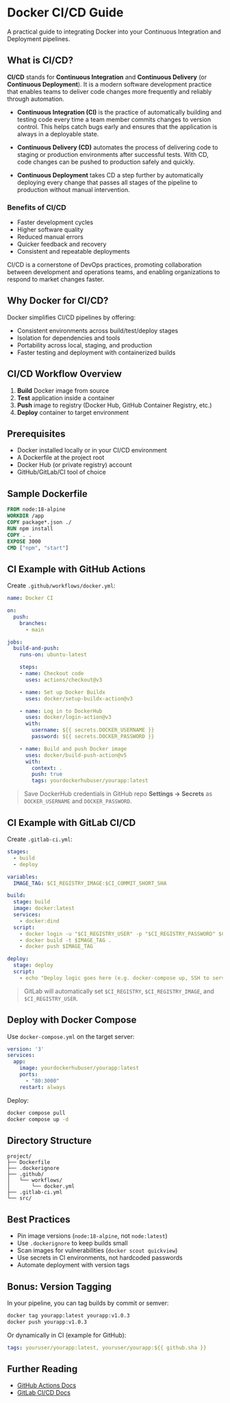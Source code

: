 # Docker CI/CD Guide
A practical guide to integrating Docker into your Continuous Integration and Deployment pipelines.


## What is CI/CD?
**CI/CD** stands for **Continuous Integration** and **Continuous Delivery** (or **Continuous Deployment**). It is a modern software development practice that enables teams to deliver code changes more frequently and reliably through automation.

- **Continuous Integration (CI)** is the practice of automatically building and testing code every time a team member commits changes to version control. This helps catch bugs early and ensures that the application is always in a deployable state.

- **Continuous Delivery (CD)** automates the process of delivering code to staging or production environments after successful tests. With CD, code changes can be pushed to production safely and quickly.

- **Continuous Deployment** takes CD a step further by automatically deploying every change that passes all stages of the pipeline to production without manual intervention.

### Benefits of CI/CD
- Faster development cycles
- Higher software quality
- Reduced manual errors
- Quicker feedback and recovery
- Consistent and repeatable deployments

CI/CD is a cornerstone of DevOps practices, promoting collaboration between development and operations teams, and enabling organizations to respond to market changes faster.


## Why Docker for CI/CD?
Docker simplifies CI/CD pipelines by offering:
- Consistent environments across build/test/deploy stages
- Isolation for dependencies and tools
- Portability across local, staging, and production
- Faster testing and deployment with containerized builds


## CI/CD Workflow Overview
1. **Build** Docker image from source
2. **Test** application inside a container
3. **Push** image to registry (Docker Hub, GitHub Container Registry, etc.)
4. **Deploy** container to target environment


## Prerequisites
- Docker installed locally or in your CI/CD environment
- A Dockerfile at the project root
- Docker Hub (or private registry) account
- GitHub/GitLab/CI tool of choice


## Sample Dockerfile
```Dockerfile
FROM node:18-alpine
WORKDIR /app
COPY package*.json ./
RUN npm install
COPY . .
EXPOSE 3000
CMD ["npm", "start"]
```


## CI Example with GitHub Actions
Create `.github/workflows/docker.yml`:
```yaml
name: Docker CI

on:
  push:
    branches:
      - main

jobs:
  build-and-push:
    runs-on: ubuntu-latest

    steps:
    - name: Checkout code
      uses: actions/checkout@v3

    - name: Set up Docker Buildx
      uses: docker/setup-buildx-action@v3

    - name: Log in to DockerHub
      uses: docker/login-action@v3
      with:
        username: ${{ secrets.DOCKER_USERNAME }}
        password: ${{ secrets.DOCKER_PASSWORD }}

    - name: Build and push Docker image
      uses: docker/build-push-action@v5
      with:
        context: .
        push: true
        tags: yourdockerhubuser/yourapp:latest
```

> Save DockerHub credentials in GitHub repo **Settings → Secrets** as `DOCKER_USERNAME` and `DOCKER_PASSWORD`.


## CI Example with GitLab CI/CD
Create `.gitlab-ci.yml`:

```yaml
stages:
  - build
  - deploy

variables:
  IMAGE_TAG: $CI_REGISTRY_IMAGE:$CI_COMMIT_SHORT_SHA

build:
  stage: build
  image: docker:latest
  services:
    - docker:dind
  script:
    - docker login -u "$CI_REGISTRY_USER" -p "$CI_REGISTRY_PASSWORD" $CI_REGISTRY
    - docker build -t $IMAGE_TAG .
    - docker push $IMAGE_TAG

deploy:
  stage: deploy
  script:
    - echo "Deploy logic goes here (e.g. docker-compose up, SSH to server, etc.)"
```

> GitLab will automatically set `$CI_REGISTRY`, `$CI_REGISTRY_IMAGE`, and `$CI_REGISTRY_USER`.


## Deploy with Docker Compose
Use `docker-compose.yml` on the target server:
```yaml
version: '3'
services:
  app:
    image: yourdockerhubuser/yourapp:latest
    ports:
      - "80:3000"
    restart: always
```

Deploy:
```bash
docker compose pull
docker compose up -d
```


## Directory Structure
```
project/
├── Dockerfile
├── .dockerignore
├── .github/
│   └── workflows/
│       └── docker.yml
├── .gitlab-ci.yml
└── src/
```


## Best Practices

- Pin image versions (`node:18-alpine`, not `node:latest`)
- Use `.dockerignore` to keep builds small
- Scan images for vulnerabilities (`docker scout quickview`)
- Use secrets in CI environments, not hardcoded passwords
- Automate deployment with version tags


## Bonus: Version Tagging
In your pipeline, you can tag builds by commit or semver:
```bash
docker tag yourapp:latest yourapp:v1.0.3
docker push yourapp:v1.0.3
```

Or dynamically in CI (example for GitHub):
```yaml
tags: youruser/yourapp:latest, youruser/yourapp:${{ github.sha }}
```


## Further Reading
- [GitHub Actions Docs](https://docs.github.com/en/actions)
- [GitLab CI/CD Docs](https://docs.gitlab.com/ee/ci/)


